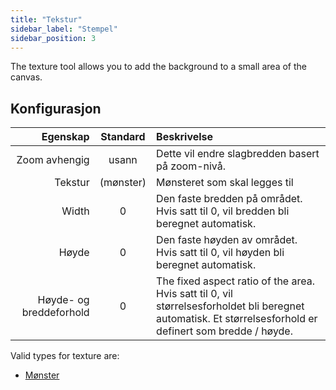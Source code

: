```yaml
---
title: "Tekstur"
sidebar_label: "Stempel"
sidebar_position: 3
---
```


The texture tool allows you to add the background to a small area of the canvas.

## Konfigurasjon

|                Egenskap | Standard  | Beskrivelse                                                                                                                                                |
| -----------------------:|:---------:|:---------------------------------------------------------------------------------------------------------------------------------------------------------- |
|           Zoom avhengig |   usann   | Dette vil endre slagbredden basert på zoom-nivå.                                                                                                           |
|                 Tekstur | (mønster) | Mønsteret som skal legges til                                                                                                                              |
|                   Width |     0     | Den faste bredden på området. Hvis satt til 0, vil bredden bli beregnet automatisk.                                                                        |
|                   Høyde |     0     | Den faste høyden av området. Hvis satt til 0, vil høyden bli beregnet automatisk.                                                                          |
| Høyde- og breddeforhold |     0     | The fixed aspect ratio of the area. Hvis satt til 0, vil størrelsesforholdet bli beregnet automatisk. Et størrelsesforhold er definert som bredde / høyde. |

Valid types for texture are:

* [Mønster](../background#pattern)
